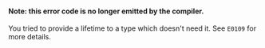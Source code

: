 #### Note: this error code is no longer emitted by the compiler.

You tried to provide a lifetime to a type which doesn't need it.
See `E0109` for more details.
